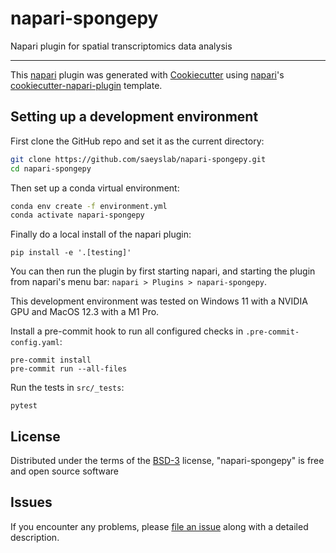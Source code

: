 # napari-spongepy

<!-- These badges won't work while the GitHub repo is private:
[![License BSD-3](https://img.shields.io/pypi/l/napari-spongepy.svg?color=green)](https://github.com/saeyslab/napari-spongepy/raw/main/LICENSE)
[![PyPI](https://img.shields.io/pypi/v/napari-spongepy.svg?color=green)](https://pypi.org/project/napari-spongepy)
[![Python Version](https://img.shields.io/pypi/pyversions/napari-spongepy.svg?color=green)](https://python.org)
[![tests](https://github.com/saeyslab/napari-spongepy/workflows/tests/badge.svg)](https://github.com/saeyslab/napari-spongepy/actions)
[![codecov](https://codecov.io/gh/saeyslab/napari-spongepy/branch/main/graph/badge.svg)](https://codecov.io/gh/saeyslab/napari-spongepy)
[![napari hub](https://img.shields.io/endpoint?url=https://api.napari-hub.org/shields/napari-spongepy)](https://napari-hub.org/plugins/napari-spongepy)
-->

Napari plugin for spatial transcriptomics data analysis

----------------------------------

This [napari] plugin was generated with [Cookiecutter] using [napari]'s [cookiecutter-napari-plugin] template.

<!--
Don't miss the full getting started guide to set up your new package:
https://github.com/napari/cookiecutter-napari-plugin#getting-started

and review the napari docs for plugin developers:
https://napari.org/plugins/index.html
-->

## Setting up a development environment

First clone the GitHub repo and set it as the current directory:

```bash
git clone https://github.com/saeyslab/napari-spongepy.git
cd napari-spongepy
```

Then set up a conda virtual environment:

```bash
conda env create -f environment.yml
conda activate napari-spongepy
```

Finally do a local install of the napari plugin:

```
pip install -e '.[testing]'
```

You can then run the plugin by first starting napari, and starting the plugin from napari's menu bar: `napari > Plugins > napari-spongepy`.

This development environment was tested on Windows 11 with a NVIDIA GPU and MacOS 12.3 with a M1 Pro.

Install a pre-commit hook to run all configured checks in `.pre-commit-config.yaml`:
```
pre-commit install
pre-commit run --all-files
```

Run the tests in `src/_tests`:
```
pytest
```

## License

Distributed under the terms of the [BSD-3] license,
"napari-spongepy" is free and open source software

## Issues

If you encounter any problems, please [file an issue] along with a detailed description.

[napari]: https://github.com/napari/napari
[Cookiecutter]: https://github.com/audreyr/cookiecutter
[BSD-3]: http://opensource.org/licenses/BSD-3-Clause
[cookiecutter-napari-plugin]: https://github.com/napari/cookiecutter-napari-plugin

[file an issue]: https://github.com/saeyslab/napari-spongepy/issues

[napari]: https://github.com/napari/napari
[tox]: https://tox.readthedocs.io/en/latest/
[pip]: https://pypi.org/project/pip/
[PyPI]: https://pypi.org/
